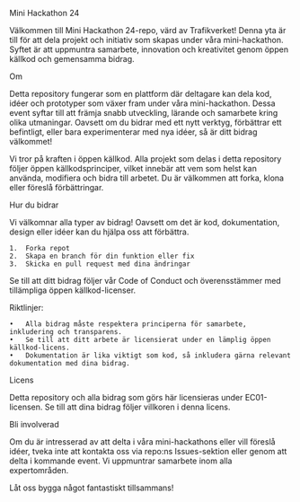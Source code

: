 Mini Hackathon 24

Välkommen till Mini Hackathon 24-repo, värd av Trafikverket! Denna yta är till för att dela projekt och initiativ som skapas under våra mini-hackathon. Syftet är att uppmuntra samarbete, innovation och kreativitet genom öppen källkod och gemensamma bidrag.

Om

Detta repository fungerar som en plattform där deltagare kan dela kod, idéer och prototyper som växer fram under våra mini-hackathon. Dessa event syftar till att främja snabb utveckling, lärande och samarbete kring olika utmaningar. Oavsett om du bidrar med ett nytt verktyg, förbättrar ett befintligt, eller bara experimenterar med nya idéer, så är ditt bidrag välkommet!

Vi tror på kraften i öppen källkod. Alla projekt som delas i detta repository följer öppen källkodsprinciper, vilket innebär att vem som helst kan använda, modifiera och bidra till arbetet. Du är välkommen att forka, klona eller föreslå förbättringar.

Hur du bidrar

Vi välkomnar alla typer av bidrag! Oavsett om det är kod, dokumentation, design eller idéer kan du hjälpa oss att förbättra.

	1.	Forka repot
	2.	Skapa en branch för din funktion eller fix
	3.	Skicka en pull request med dina ändringar

Se till att ditt bidrag följer vår Code of Conduct och överensstämmer med tillämpliga öppen källkod-licenser.

Riktlinjer:

	•	Alla bidrag måste respektera principerna för samarbete, inkludering och transparens.
	•	Se till att ditt arbete är licensierat under en lämplig öppen källkod-licens.
	•	Dokumentation är lika viktigt som kod, så inkludera gärna relevant dokumentation med dina bidrag.

Licens

Detta repository och alla bidrag som görs här licensieras under EC01-licensen. Se till att dina bidrag följer villkoren i denna licens.

Bli involverad

Om du är intresserad av att delta i våra mini-hackathons eller vill föreslå idéer, tveka inte att kontakta oss via repo:ns Issues-sektion eller genom att delta i kommande event. Vi uppmuntrar samarbete inom alla expertområden.

Låt oss bygga något fantastiskt tillsammans!
